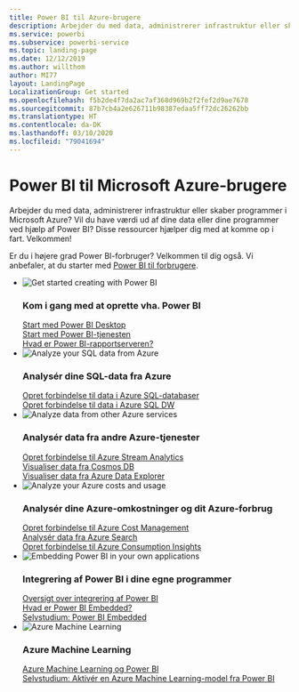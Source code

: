 ```yaml
---
title: Power BI til Azure-brugere
description: Arbejder du med data, administrerer infrastruktur eller skaber programmer i Microsoft Azure?
ms.service: powerbi
ms.subservice: powerbi-service
ms.topic: landing-page
ms.date: 12/12/2019
ms.author: willthom
author: MI77
layout: LandingPage
LocalizationGroup: Get started
ms.openlocfilehash: f5b2de4f7da2ac7af368d969b2f2fef2d9ae7678
ms.sourcegitcommit: 87b7cb4a2e626711b98387edaa5ff72dc26262bb
ms.translationtype: HT
ms.contentlocale: da-DK
ms.lasthandoff: 03/10/2020
ms.locfileid: "79041694"
---
```

# <a name="power-bi-for-microsoft-azure-users"></a>Power BI til Microsoft Azure-brugere 

Arbejder du med data, administrerer infrastruktur eller skaber programmer i Microsoft Azure? Vil du have værdi ud af dine data eller dine programmer ved hjælp af Power BI? Disse ressourcer hjælper dig med at komme op i fart. Velkommen!

Er du i højere grad Power BI-forbruger? Velkommen til dig også. Vi anbefaler, at du starter med [Power BI til forbrugere](consumer/index.yml).

<ul class="panelContent cardsF"> 
            <li> 
                  <div class="cardSize"> 
                        <div class="cardPadding"> 
                              <div class="card"> 
                                    <div class="cardImageOuter">
                                          <div class="cardImage">
                                                <img alt="Get started creating with Power BI" src="media/power-bi-creator-landing/power-bi-designer-get-started.svg" data-linktype="relative-path">
                                          </div>
                                    </div>
                                    <div class="cardText"> 
                                          <h3>Kom i gang med at oprette vha. Power BI</h3> 
                                          <p></p>
                                               <a href="desktop-what-is-desktop.md">Start med Power BI Desktop</a><br/> 
                                               <a href="fundamentals/power-bi-overview.md">Start med Power BI-tjenesten</a><br/> 
                                               <a href="report-server/get-started.md">Hvad er Power BI-rapportserveren?</a>
                                    </div> 
                              </div> 
                        </div> 
                  </div> 
            </li>
            <li> 
                  <div class="cardSize"> 
                        <div class="cardPadding"> 
                              <div class="card"> 
                                    <div class="cardImageOuter">
                                          <div class="cardImage">
                                                <img alt="Analyze your SQL data from Azure" src="media/power-bi-creator-landing/power-bi-designer-transform-shape-data.svg" data-linktype="relative-path">
                                          </div>
                                    </div>
                                    <div class="cardText"> 
                                          <h3>Analysér dine SQL-data fra Azure</h3> 
                                          <p></p>
                                                <a href="service-azure-sql-database-with-direct-connect.md">Opret forbindelse til data i Azure SQL-databaser</a><br/> 
                                                <a href="service-azure-sql-data-warehouse-with-direct-connect.md">Opret forbindelse til data i Azure SQL DW</a> 
                                    </div> 
                              </div> 
                        </div> 
                  </div> 
            </li>
            <li> 
                  <div class="cardSize"> 
                        <div class="cardPadding"> 
                              <div class="card"> 
                                    <div class="cardImageOuter">
                                          <div class="cardImage">
                                                <img alt="Analyze data from other Azure services" src="media/power-bi-creator-landing/power-bi-designer-connect-data.svg" data-linktype="relative-path">
                                          </div>
                                    </div>
                                    <div class="cardText"> 
                                          <h3>Analysér data fra andre Azure-tjenester</h3> 
                                          <p></p>
                                                <a href="https://docs.microsoft.com/azure/stream-analytics/stream-analytics-power-bi-dashboard">Opret forbindelse til Azure Stream Analytics</a><br/> 
                                                <a href="https://docs.microsoft.com/azure/cosmos-db/powerbi-visualize">Visualiser data fra Cosmos DB</a><br/> 
                                                <a href="https://docs.microsoft.com/azure/data-explorer/visualize-power-bi">Visualiser data fra Azure Data Explorer</a>
                                    </div> 
                              </div> 
                        </div> 
                  </div> 
            </li>
            <li> 
                  <div class="cardSize"> 
                        <div class="cardPadding"> 
                              <div class="card"> 
                                    <div class="cardImageOuter">
                                          <div class="cardImage">
                                                <img alt="Analyze your Azure costs and usage" src="media/power-bi-creator-landing/power-bi-designer-licensing.svg" data-linktype="relative-path">
                                          </div>
                                    </div>
                                    <div class="cardText"> 
                                          <h3>Analysér dine Azure-omkostninger og dit Azure-forbrug</h3> 
                                          <p></p>
                                                <a href="desktop-connect-azure-cost-management.md">Opret forbindelse til Azure Cost Management</a><br/> 
                                                <a href="service-connect-to-azure-search.md">Analysér data fra Azure Search</a><br/> 
                                                <a href="desktop-connect-azure-consumption-insights.md">Opret forbindelse til Azure Consumption Insights</a>
                                    </div> 
                              </div> 
                        </div> 
                  </div> 
            </li>
            <li> 
                  <div class="cardSize"> 
                        <div class="cardPadding"> 
                              <div class="card"> 
                                    <div class="cardImageOuter">
                                          <div class="cardImage">
                                                <img alt="Embedding Power BI in your own applications" src="media/power-bi-creator-landing/power-bi-designer-modeling-data-relationships.svg" data-linktype="relative-path">
                                          </div>
                                    </div>
                                    <div class="cardText"> 
                                          <h3>Integrering af Power BI i dine egne programmer</h3> 
                                          <p></p>
                                                <a href="developer/embedding.md">Oversigt over integrering af Power BI</a><br/>
                                                <a href="developer/azure-pbie-what-is-power-bi-embedded.md">Hvad er Power BI Embedded?</a><br/> 
                                                <a href="developer/embed-sample-for-customers.md">Selvstudium: Power BI Embedded </a> 
                                    </div> 
                              </div> 
                        </div> 
                  </div> 
            </li>
            <li> 
                  <div class="cardSize"> 
                        <div class="cardPadding"> 
                              <div class="card"> 
                                    <div class="cardImageOuter">
                                          <div class="cardImage">
                                                <img alt="Azure Machine Learning" src="media/power-bi-creator-landing/power-bi-designer-create-reports-visuals-dashboards.svg" data-linktype="relative-path">
                                          </div>
                                    </div>
                                    <div class="cardText"> 
                                          <h3>Azure Machine Learning</h3> 
                                          <p></p>
                                                <a href="service-machine-learning-integration.md">Azure Machine Learning og Power BI</a><br/> 
                                                <a href="service-tutorial-invoke-machine-learning-model.md">Selvstudium: Aktivér en Azure Machine Learning-model fra Power BI</a><br/> 
                                    </div> 
                              </div> 
                        </div> 
                  </div> 
            </li>
</ul>



